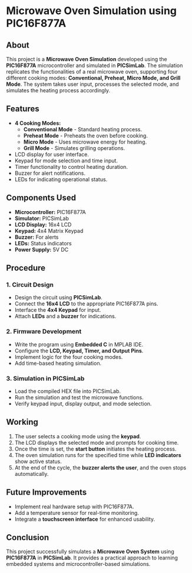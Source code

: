 # Microwave Oven Simulation using PIC16F877A

## About
This project is a **Microwave Oven Simulation** developed using the **PIC16F877A** microcontroller and simulated in **PICSimLab**. The simulation replicates the functionalities of a real microwave oven, supporting four different cooking modes: **Conventional, Preheat, Micro Mode, and Grill Mode**. The system takes user input, processes the selected mode, and simulates the heating process accordingly.

## Features
- **4 Cooking Modes:**
  - **Conventional Mode** - Standard heating process.
  - **Preheat Mode** - Preheats the oven before cooking.
  - **Micro Mode** - Uses microwave energy for heating.
  - **Grill Mode** - Simulates grilling operations.
- LCD display for user interface.
- Keypad for mode selection and time input.
- Timer functionality to control heating duration.
- Buzzer for alert notifications.
- LEDs for indicating operational status.

## Components Used
- **Microcontroller:** PIC16F877A
- **Simulator:** PICSimLab
- **LCD Display:** 16x4 LCD
- **Keypad:** 4x4 Matrix Keypad
- **Buzzer:** For alerts
- **LEDs:** Status indicators
- **Power Supply:** 5V DC

## Procedure
### 1. Circuit Design
- Design the circuit using **PICSimLab**.
- Connect the **16x4 LCD** to the appropriate PIC16F877A pins.
- Interface the **4x4 Keypad** for input.
- Attach **LEDs** and a **buzzer** for indications.

### 2. Firmware Development
- Write the program using **Embedded C** in MPLAB IDE.
- Configure the **LCD, Keypad, Timer, and Output Pins**.
- Implement logic for the four cooking modes.
- Add time-based heating simulation.

### 3. Simulation in PICSimLab
- Load the compiled HEX file into PICSimLab.
- Run the simulation and test the microwave functions.
- Verify keypad input, display output, and mode selection.

## Working
1. The user selects a cooking mode using the **keypad**.
2. The LCD displays the selected mode and prompts for cooking time.
3. Once the time is set, the **start button** initiates the heating process.
4. The oven simulation runs for the specified time while **LED indicators** show active status.
5. At the end of the cycle, the **buzzer alerts the user**, and the oven stops automatically.

## Future Improvements
- Implement real hardware setup with PIC16F877A.
- Add a temperature sensor for real-time monitoring.
- Integrate a **touchscreen interface** for enhanced usability.

## Conclusion
This project successfully simulates a **Microwave Oven System** using **PIC16F877A** in **PICSimLab**. It provides a practical approach to learning embedded systems and microcontroller-based simulations.

